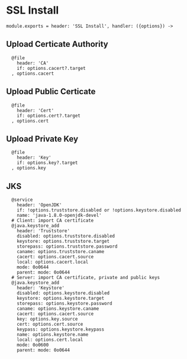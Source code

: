 
# SSL Install 

    module.exports = header: 'SSL Install', handler: ({options}) ->

## Upload Certicate Authority

      @file
        header: 'CA'
        if: options.cacert?.target
      , options.cacert

## Upload Public Certicate

      @file
        header: 'Cert'
        if: options.cert?.target
      , options.cert

## Upload Private Key

      @file
        header: 'Key'
        if: options.key?.target
      , options.key

## JKS

      @service
        header: 'OpenJDK'
        if: !options.truststore.disabled or !options.keystore.disabled
        name: 'java-1.8.0-openjdk-devel'
      # Client: import CA certificate
      @java.keystore_add
        header: 'Truststore'
        disabled: options.truststore.disabled
        keystore: options.truststore.target
        storepass: options.truststore.password
        caname: options.truststore.caname
        cacert: options.cacert.source
        local: options.cacert.local
        mode: 0o0644
        parent: mode: 0o0644
      # Server: import CA certificate, private and public keys
      @java.keystore_add
        header: 'Keystore'
        disabled: options.keystore.disabled
        keystore: options.keystore.target
        storepass: options.keystore.password
        caname: options.keystore.caname
        cacert: options.cacert.source
        key: options.key.source
        cert: options.cert.source
        keypass: options.keystore.keypass
        name: options.keystore.name
        local: options.cert.local
        mode: 0o0600
        parent: mode: 0o0644
